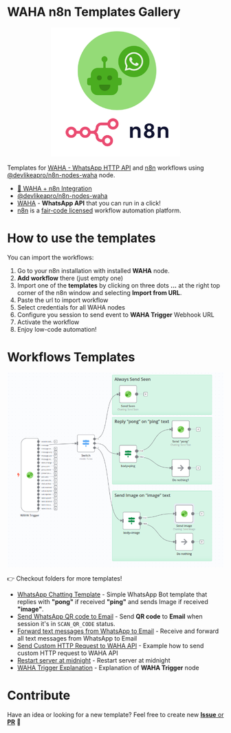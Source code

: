 # WAHA n8n Templates Gallery

<p align="center">
  <img src="./WAHA+n8n.png" width='300'/>
</p>

Templates for [WAHA - WhatsApp HTTP API](https://waha.devlike.pro) and [n8n](https://n8n.io/) workflows using
[@devlikeapro/n8n-nodes-waha](https://github.com/devlikeapro/n8n-nodes-waha) 
node.
- [🧩 WAHA + n8n Integration](https://waha.devlike.pro/docs/integrations/n8n/)
- [@devlikeapro/n8n-nodes-waha](https://github.com/devlikeapro/n8n-nodes-waha) 
- [WAHA](https://waha.devlike.pro) - **WhatsApp API** that you can run in a click! 
- [n8n](https://n8n.io/) is a [fair-code licensed](https://docs.n8n.io/reference/license/) workflow automation platform.


# How to use the templates

You can import the workflows:
1. Go to your n8n installation with installed **WAHA** node.
2. **Add workflow** there (just empty one)
3. Import one of the **templates** by clicking on three dots **...** at the right top corner
	 of the n8n window and selecting **Import from URL**.
4. Paste the url to import workflow
5. Select credentials for all WAHA nodes
6. Configure you session to send event to **WAHA Trigger** Webhook URL
7. Activate the workflow
8. Enjoy low-code automation!


# Workflows Templates
![](chatting-template/workflow.png)

👉 Checkout folders for more templates!

- [WhatsApp Chatting Template](./chatting-template) - Simple WhatsApp Bot template that replies with **"pong"** if received **"ping"** and sends Image if received **"image"**.
- [Send WhatsApp QR code to Email](./send-qr-code-to-email) - Send **QR code** to **Email** when session it's in `SCAN_QR_CODE` status.
- [Forward text messages from WhatsApp to Email](./forward-all-text-messages-to-email) - Receive and forward all text messages from WhatsApp to Email
- [Send Custom HTTP Request to WAHA API](./send-custom-http-request-to-waha)  - Example how to send custom HTTP request to WAHA API
- [Restart server at midnight](./restart-server-at-midnight) - Restart server at midnight
- [WAHA Trigger Explanation](./waha-trigger-explanation) - Explanation of **WAHA Trigger** node


# Contribute

Have an idea or looking for a new template? 
Feel free to create new [**Issue** or **PR**](https://github.com/devlikeapro/waha-n8n-templates/pulls) 🙏


